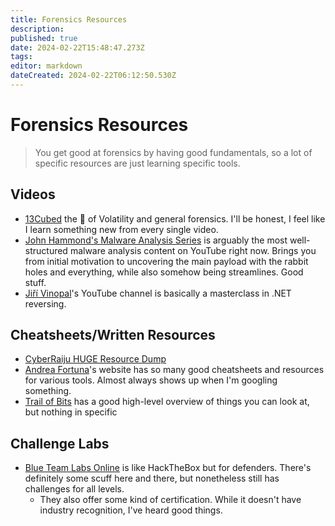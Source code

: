 ```yaml
---
title: Forensics Resources
description: 
published: true
date: 2024-02-22T15:48:47.273Z
tags: 
editor: markdown
dateCreated: 2024-02-22T06:12:50.530Z
---
```


# Forensics Resources
> You get good at forensics by having good fundamentals, so a lot of specific resources are just learning specific tools.

## Videos
- [13Cubed](https://www.youtube.com/@13Cubed) the 🐐 of Volatility and general forensics. I'll be honest, I feel like I learn something new from every single video.
- [John Hammond's Malware Analysis Series](https://youtube.com/playlist?list=PL1H1sBF1VAKWMn_3QPddayIypbbITTGZv) is arguably the most well-structured malware analysis content on YouTube right now. Brings you from initial motivation to uncovering the main payload with the rabbit holes and everything, while also somehow being streamlines. Good stuff.
- [Jiří Vinopal](https://www.youtube.com/@DuMpGuYTrIcKsTeR)'s YouTube channel is basically a masterclass in .NET reversing.

## Cheatsheets/Written Resources
- [CyberRaiju HUGE Resource Dump](https://www.jaiminton.com/cheatsheet/DFIR/#)
- [Andrea Fortuna](https://andreafortuna.org/)'s website has so many good cheatsheets and resources for various tools. Almost always shows up when I'm googling something.
- [Trail of Bits](http://trailofbits.github.io/ctf/forensics/) has a good high-level overview of things you can look at, but nothing in specific

## Challenge Labs
- [Blue Team Labs Online](https://blueteamlabs.online/) is like HackTheBox but for defenders. There's definitely some scuff here and there, but nonetheless still has challenges for all levels.
	- They also offer some kind of certification. While it doesn't have industry recognition, I've heard good things.